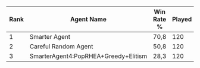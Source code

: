 | Rank | Agent Name | Win Rate % | Played |
|------|------------|----------|--------|
| 1 | Smarter Agent | 70,8 | 120 |
| 2 | Careful Random Agent | 50,8 | 120 |
| 3 | SmarterAgent4:PopRHEA+Greedy+Elitism | 28,3 | 120 |